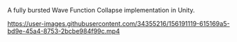 A fully bursted Wave Function Collapse implementation in Unity.

https://user-images.githubusercontent.com/34355216/156191119-615169a5-bd9e-45a4-8753-2bcbe984f99c.mp4

